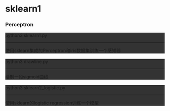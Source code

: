 # sklearn1

### Perceptron
<div style="background:#333;">
python3 sklearn1.py
<hr>
使用sklearn集成的Perceptron和iris数据集训练一个感知器
</div>
<br>
<div style="background:#333;">
python3 drawline.py
<hr>
绘制一段sigmoid曲线
</div>
<br>
<div style="background:#333">
python3 sklearn2_logistic.py
<hr>
使用sklearn的logistic regression训练一个模型
</div>

